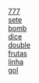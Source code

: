 <a href="https://hatatori.github.io/works/777/index.html">777</a><br>
<a href="https://hatatori.github.io/works/sete/index.html">sete</a><br>
<a href="https://hatatori.github.io/works/bomb/index.html">bomb</a><br>
<a href="https://hatatori.github.io/works/dice/index.html">dice</a><br>
<a href="https://hatatori.github.io/works/double/index.html">double</a><br>
<a href="https://hatatori.github.io/works/frutas/index.html">frutas</a><br>
<a href="https://hatatori.github.io/works/linha/index.html">linha</a><br>
<a href="https://hatatori.github.io/works/gol/dist/index.html">gol</a><br>
